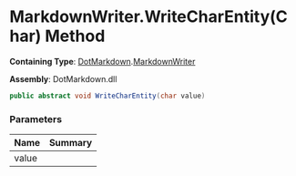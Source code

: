 # MarkdownWriter\.WriteCharEntity\(Char\) Method

**Containing Type**: [DotMarkdown](../../README.md)\.[MarkdownWriter](../README.md)

**Assembly**: DotMarkdown\.dll

```csharp
public abstract void WriteCharEntity(char value)
```

### Parameters

| Name | Summary |
| ---- | ------- |
| value | |

